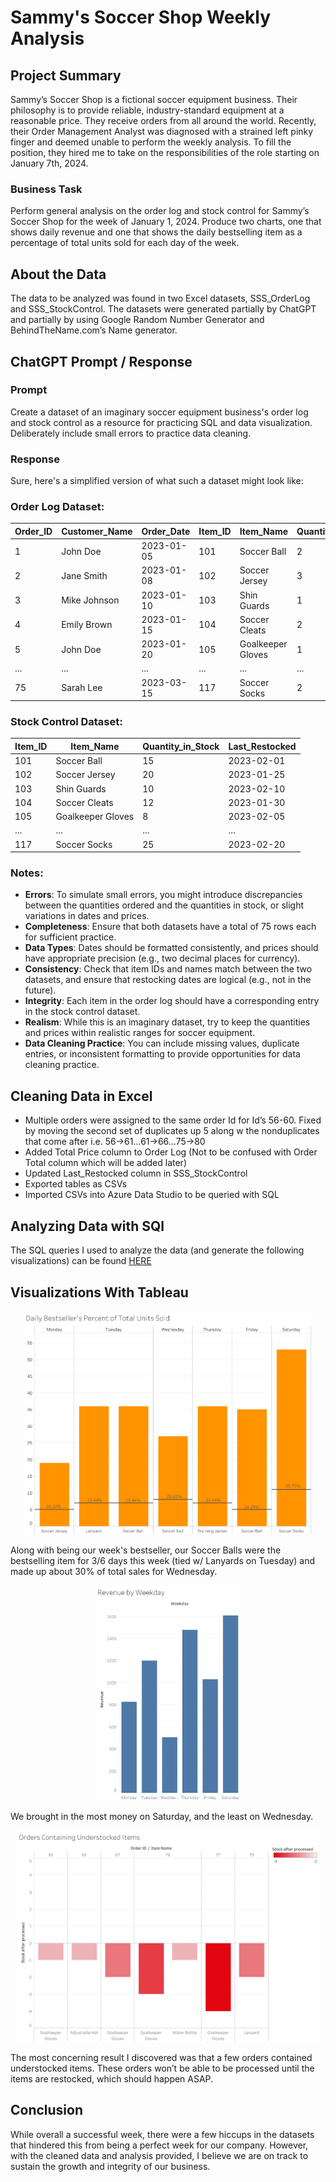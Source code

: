 # Sammy's Soccer Shop Weekly Analysis
## Project Summary
Sammy’s Soccer Shop is a fictional soccer equipment business. Their philosophy is to provide reliable, industry-standard equipment at a reasonable price. They receive orders from all around the world. Recently, their Order Management Analyst was diagnosed with a strained left pinky finger and deemed unable to perform the weekly analysis. To fill the position, they hired me to take on the responsibilities of the role starting on January 7th, 2024.

### Business Task
Perform general analysis on the order log and stock control for Sammy’s Soccer Shop for the week of January 1, 2024. Produce two charts, one that shows daily revenue and one that shows the daily bestselling item as a percentage of total units sold for each day of the week.

## About the Data
The data to be analyzed was found in two Excel datasets, SSS_OrderLog and SSS_StockControl. The datasets were generated partially by ChatGPT and partially by using Google Random Number Generator and BehindTheName.com’s Name generator. 
## ChatGPT Prompt / Response

### Prompt
Create a dataset of an imaginary soccer equipment business's order log and stock control as a resource for practicing SQL and data visualization. Deliberately include small errors to practice data cleaning.

### Response
Sure, here's a simplified version of what such a dataset might look like:
### Order Log Dataset:

| Order_ID | Customer_Name | Order_Date | Item_ID | Item_Name     | Quantity | Unit_Price | Total_Price |
|----------|---------------|------------|---------|---------------|----------|------------|-------------|
| 1        | John Doe      | 2023-01-05 | 101     | Soccer Ball   | 2        | 20.99      | 41.98       |
| 2        | Jane Smith    | 2023-01-08 | 102     | Soccer Jersey | 3        | 35.50      | 106.50      |
| 3        | Mike Johnson  | 2023-01-10 | 103     | Shin Guards   | 1        | 15.75      | 15.75       |
| 4        | Emily Brown   | 2023-01-15 | 104     | Soccer Cleats | 2        | 55.25      | 110.50      |
| 5        | John Doe      | 2023-01-20 | 105     | Goalkeeper Gloves | 1   | 29.99      | 29.99       |
| ...      | ...           | ...        | ...     | ...           | ...      | ...        | ...         |
| 75       | Sarah Lee     | 2023-03-15 | 117     | Soccer Socks  | 2        | 9.99       | 19.98       |

### Stock Control Dataset:

| Item_ID | Item_Name        | Quantity_in_Stock | Last_Restocked |
|---------|------------------|-------------------|----------------|
| 101     | Soccer Ball      | 15                | 2023-02-01     |
| 102     | Soccer Jersey    | 20                | 2023-01-25     |
| 103     | Shin Guards      | 10                | 2023-02-10     |
| 104     | Soccer Cleats    | 12                | 2023-01-30     |
| 105     | Goalkeeper Gloves| 8                 | 2023-02-05     |
| ...     | ...              | ...               | ...            |
| 117     | Soccer Socks     | 25                | 2023-02-20     |

### Notes:
- **Errors**: To simulate small errors, you might introduce discrepancies between the quantities ordered and the quantities in stock, or slight variations in dates and prices.
- **Completeness**: Ensure that both datasets have a total of 75 rows each for sufficient practice.
- **Data Types**: Dates should be formatted consistently, and prices should have appropriate precision (e.g., two decimal places for currency).
- **Consistency**: Check that item IDs and names match between the two datasets, and ensure that restocking dates are logical (e.g., not in the future).
- **Integrity**: Each item in the order log should have a corresponding entry in the stock control dataset.
- **Realism**: While this is an imaginary dataset, try to keep the quantities and prices within realistic ranges for soccer equipment.
- **Data Cleaning Practice**: You can include missing values, duplicate entries, or inconsistent formatting to provide opportunities for data cleaning practice.

## Cleaning Data in Excel
-	Multiple orders were assigned to the same order Id for Id’s 56-60. Fixed by moving the second set of duplicates up 5 along w the nonduplicates that come after i.e. 56&#8594;61…61&#8594;66…75&#8594;80
-	Added Total Price column to Order Log (Not to be confused with Order Total column which will be added later)
-	Updated Last_Restocked column in SSS_StockControl
- Exported tables as CSVs
-	Imported CSVs into Azure Data Studio to be queried with SQL

## Analyzing Data with SQl
The SQL queries I used to analyze the data (and generate the following visualizations) can be found [HERE](https://github.com/r7ckyj/Sammy-sSoccerShop/blob/1fa59e76ebdf10ff796e4bb36d564aa871fe7630/SSSqueries.sql)

## Visualizations With Tableau
<p align="center">
  <img width="460" src="SSS pngs/SSS Bestsellers_TotUnitsSold.png">
</p>
Along with being our week's bestseller, our Soccer Balls were the bestselling item for 3/6 days this week (tied w/ Lanyards on Tuesday) and made up about 30% of total sales for Wednesday.

<p align="center">
  <img width="231" src="SSS pngs/Revenue_Weekday.png">
</p>
We brought in the most money on Saturday, and the least on Wednesday.

<p align="center">
<img width="482" src="SSS pngs/Understocked.png">
</p>
The most concerning result I discovered was that a few orders contained understocked items. These orders won’t be able to be processed until the items are restocked, which should happen ASAP.


## Conclusion
While overall a successful week, there were a few hiccups in the datasets that hindered this from being a perfect week for our company. However, with the cleaned data and analysis provided, I believe we are on track to sustain the growth and integrity of our business.
